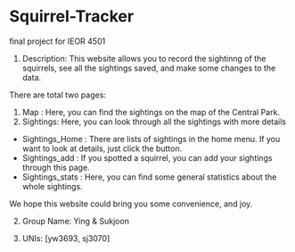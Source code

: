 # Squirrel-Tracker
final project for IEOR 4501

1. Description:
This website allows you to record the sightinng of the squirrels, see all the sightings saved, and make some changes to the data.

There are total two pages:
 1) Map
  : Here, you can find the sightings on the map of the Central Park.
 2) Sightings: Here, you can look through all the sightings with more details
  - Sightings_Home : There are lists of sightings in the home menu. If you want to look at details, just click the button.
  - Sightings_add : If you spotted a squirrel, you can add your sightings through this page.
  - Sightings_stats : Here, you can find some general statistics about the whole sightings.
  
 We hope this website could bring you some convenience, and joy.
 
 2. Group Name: Ying & Sukjoon
 
 3. UNIs: [yw3693, sj3070]
